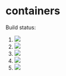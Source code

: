 # containers

Build status:

1. [![](https://github.com/kingeddy11/HW8CSCI046/workflows/tests-fibonacci/badge.svg)](https://github.com/kingeddy11/HW8CSCI046/actions?query=workflow%3Atests-fibonacci)
1. [![](https://github.com/kingeddy11/HW8CSCI046/workflows/tests-range/badge.svg)](https://github.com/kingeddy11/HW8CSCI046/actions?query=workflow%3Atests-range)
1. [![](https://github.com/kingeddy11/HW8CSCI046/workflows/tests-unicode/badge.svg)](https://github.com/kingeddy11/HW8CSCI046/actions?query=workflow%3Atests-unicode)
1. [![](https://github.com/kingeddy11/HW8CSCI046/workflows/tests-BinaryTree/badge.svg)](https://github.com/kingeddy11/HW8CSCI046/actions?query=workflow%3Atests-BinaryTree)
1. [![](https://github.com/kingeddy11/HW8CSCI046/workflows/tests-Heap/badge.svg)](https://github.com/kingeddy11/HW8CSCI046/actions?query=workflow%3Atests-Heap)
